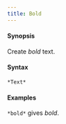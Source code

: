 ```yaml
---
title: Bold
---
```


#### Synopsis

Create *bold* text.

#### Syntax

``````
*Text*
``````

#### Examples

`*bold*` gives *bold*.


